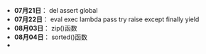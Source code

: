 
- **07月21日**： del assert global
- **07月22日**： eval exec lambda pass try raise except finally yield
- **08月03日**： zip()函数
- **08月04日**： sorted()函数
- 